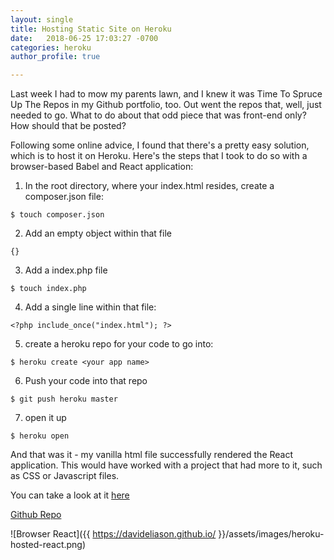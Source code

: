 ```yaml
---
layout: single
title: Hosting Static Site on Heroku
date:   2018-06-25 17:03:27 -0700
categories: heroku
author_profile: true

---
```


Last week I had to mow my parents lawn, and I knew it was Time To Spruce Up The Repos in my Github portfolio, too. Out went the repos that, well, just needed to go. What to do about that odd piece that was front-end only? How should that be posted?

Following some online advice, I found that there's a pretty easy solution, which is to host it on Heroku. Here's the steps that I took to do so with a browser-based Babel and React application:

1. In the root directory, where your index.html resides, create a composer.json file:
````
$ touch composer.json
````
2. Add an empty object within that file 
````
{}
````
3. Add a index.php file
````
$ touch index.php
````
4. Add a single line within that file:
````
<?php include_once("index.html"); ?>
````
5. create a heroku repo for your code to go into:
````
$ heroku create <your app name>
````
6. Push your code into that repo
````
$ git push heroku master
````
7. open it up
````
$ heroku open
````

And that was it - my vanilla html file successfully rendered the React application. This would have worked with a project that had more to it, such as CSS or Javascript files.

 You can take a look at it [here](https://browser-react-todolist.herokuapp.com/)

 [Github Repo](https://github.com/davideliason/react-todo-list)

 ![Browser React]({{ https://davideliason.github.io/ }}/assets/images/heroku-hosted-react.png)
